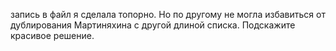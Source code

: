 запись в файл я сделала топорно. Но по другому не могла избавиться от дублирования Мартиняхина с другой длиной списка.
Подскажите красивое решение.
